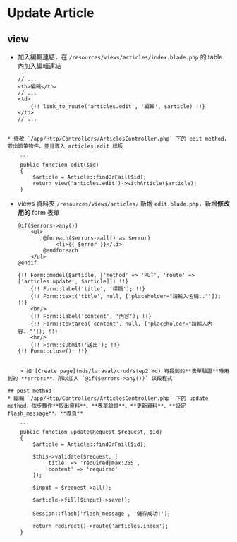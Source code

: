 # Update Article

## view
* 加入編輯連結，在 `/resources/views/articles/index.blade.php` 的 table 內加入編輯連結

	```
	// ...
	<th>編輯</th>
	// ...
	<td>
		{!! link_to_route('articles.edit', '編輯', $article) !!}
	</td>
	// ...
```

* 修改 `/app/Http/Controllers/ArticlesController.php` 下的 edit method，取出該筆物件，並且導入 articles.edit 樣板

	```
	public function edit($id)
	{
		$article = Article::findOrFail($id);
		return view('articles.edit')->withArticle($article);
	}
```

* views 資料夾 `/resources/views/articles/` 新增 `edit.blade.php`，新增**修改用的** form 表單

	```
	@if($errors->any())
		<ul>
			@foreach($errors->all() as $error)
				<li>{{ $error }}</li>
			@endforeach
		</ul>
	@endif

	{!! Form::model($article, ['method' => 'PUT', 'route' => ['articles.update', $article]]) !!}
		{!! Form::label('title', '標題'); !!}
		{!! Form::text('title', null, ['placeholder="請輸入名稱.."']); !!}
		<br/>
		{!! Form::label('content', '內容'); !!}
		{!! Form::textarea('content', null, ['placeholder="請輸入內容.."']); !!}
		<hr/>
		{!! Form::submit('送出'); !!}
	{!! Form::close(); !!}
```

	> 如 [Create page](mds/laraval/crud/step2.md) 有提到的**表單驗證**時用到的 **errors**，所以加入 `@if($errors->any())` 該段程式

## post method
* 編輯 `/app/Http/Controllers/ArticlesController.php` 下的 update method，依步驟作**取出資料**、**表單驗證**、**更新資料**、**設定 flash_message**、**導頁**

	```
	public function update(Request $request, $id)
	{
		$article = Article::findOrFail($id);

		$this->validate($request, [
			'title' => 'required|max:255',
			'content' => 'required'
		]);

		$input = $request->all();

		$article->fill($input)->save();

		Session::flash('flash_message', '儲存成功!');

		return redirect()->route('articles.index');
	}
```
